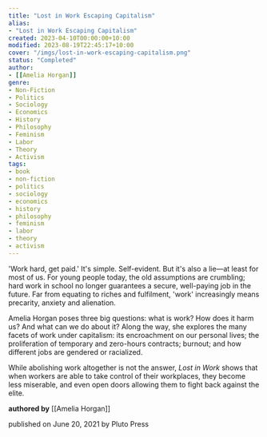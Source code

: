 ```yaml
---
title: "Lost in Work Escaping Capitalism"
alias:
- "Lost in Work Escaping Capitalism"
created: 2023-04-10T00:00:00+10:00
modified: 2023-08-19T22:45:17+10:00
cover: "/imgs/lost-in-work-escaping-capitalism.png"
status: "Completed"
author:
- [[Amelia Horgan]]
genre:
- Non-Fiction 
- Politics  
- Sociology 
- Economics 
- History 
- Philosophy 
- Feminism 
- Labor 
- Theory 
- Activism
tags:
- book
- non-fiction 
- politics  
- sociology 
- economics 
- history 
- philosophy 
- feminism 
- labor 
- theory 
- activism
---
```


'Work hard, get paid.' It's simple. Self-evident. But it's also a lie—at least for most of us. For young people today, the old assumptions are crumbling; hard work in school no longer guarantees a secure, well-paying job in the future. Far from equating to riches and fulfilment, 'work' increasingly means precarity, anxiety and alienation.  
  
Amelia Horgan poses three big questions: what is work? How does it harm us? And what can we do about it? Along the way, she explores the many facets of work under capitalism: its encroachment on our personal lives; the proliferation of temporary and zero-hours contracts; burnout; and how different jobs are gendered or racialized.  
  
While abolishing work altogether is not the answer, _Lost in Work_ shows that when workers are able to take control of their workplaces, they become less miserable, and even open doors allowing them to fight back against the elite.

**authored by** [[Amelia Horgan]]

published on June 20, 2021 by Pluto Press